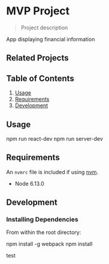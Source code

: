 # MVP Project

> Project description

App displaying financial information

## Related Projects


## Table of Contents

1. [Usage](#Usage)
1. [Requirements](#requirements)
1. [Development](#development)

## Usage

npm run react-dev
npm run server-dev

## Requirements

An `nvmrc` file is included if using [nvm](https://github.com/creationix/nvm).

- Node 6.13.0

## Development

### Installing Dependencies

From within the root directory:

npm install -g webpack
npm install

test
